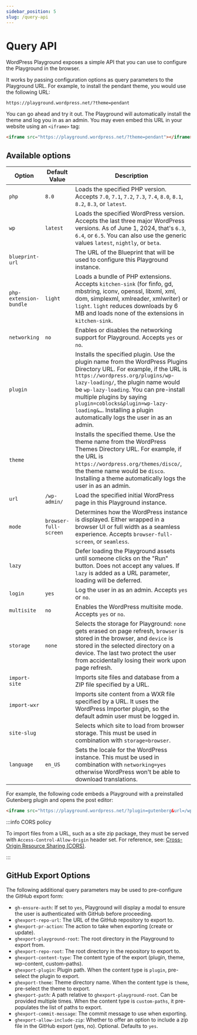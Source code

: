 ```yaml
---
sidebar_position: 5
slug: /query-api
---
```


# Query API

WordPress Playground exposes a simple API that you can use to configure the Playground in the browser.

It works by passing configuration options as query parameters to the Playground URL. For example, to install the pendant theme, you would use the following URL:

```text
https://playground.wordpress.net/?theme=pendant
```

You can go ahead and try it out. The Playground will automatically install the theme and log you in as an admin. You may even embed this URL in your website using an `<iframe>` tag:

```html
<iframe src="https://playground.wordpress.net/?theme=pendant"></iframe>
```

## Available options

| Option                 | Default Value         | Description                                                                                                                                                                                                                                                                                                                                                                      |
| ---------------------- | --------------------- | -------------------------------------------------------------------------------------------------------------------------------------------------------------------------------------------------------------------------------------------------------------------------------------------------------------------------------------------------------------------------------- |
| `php`                  | `8.0`                 | Loads the specified PHP version. Accepts `7.0`, `7.1`, `7.2`, `7.3`, `7.4`, `8.0`, `8.1`, `8.2`, `8.3`, or `latest`.                                                                                                                                                                                                                                                             |
| `wp`                   | `latest`              | Loads the specified WordPress version. Accepts the last three major WordPress versions. As of June 1, 2024, that's `6.3`, `6.4`, or `6.5`. You can also use the generic values `latest`, `nightly`, or `beta`.                                                                                                                                                                   |
| `blueprint-url`        |                       | The URL of the Blueprint that will be used to configure this Playground instance.                                                                                                                                                                                                                                                                                                |
| `php-extension-bundle` | `light`               | Loads a bundle of PHP extensions. Accepts `kitchen-sink` (for finfo, gd, mbstring, iconv, openssl, libxml, xml, dom, simplexml, xmlreader, xmlwriter) or `light`. `light` reduces downloads by 6 MB and loads none of the extensions in `kitchen-sink`.                                                                                                                          |
| `networking`           | `no`                  | Enables or disables the networking support for Playground. Accepts `yes` or `no`.                                                                                                                                                                                                                                                                                                |
| `plugin`               |                       | Installs the specified plugin. Use the plugin name from the WordPress Plugins Directory URL. For example, if the URL is `https://wordpress.org/plugins/wp-lazy-loading/`, the plugin name would be `wp-lazy-loading`. You can pre-install multiple plugins by saying `plugin=coblocks&plugin=wp-lazy-loading&…`. Installing a plugin automatically logs the user in as an admin. |
| `theme`                |                       | Installs the specified theme. Use the theme name from the WordPress Themes Directory URL. For example, if the URL is `https://wordpress.org/themes/disco/`, the theme name would be `disco`. Installing a theme automatically logs the user in as an admin.                                                                                                                      |
| `url`                  | `/wp-admin/`          | Load the specified initial WordPress page in this Playground instance.                                                                                                                                                                                                                                                                                                           |
| `mode`                 | `browser-full-screen` | Determines how the WordPress instance is displayed. Either wrapped in a browser UI or full width as a seamless experience. Accepts `browser-full-screen`, or `seamless`.                                                                                                                                                                                                         |
| `lazy`                 |                       | Defer loading the Playground assets until someone clicks on the "Run" button. Does not accept any values. If `lazy` is added as a URL parameter, loading will be deferred.                                                                                                                                                                                                       |
| `login`                | `yes`                 | Log the user in as an admin. Accepts `yes` or `no`.                                                                                                                                                                                                                                                                                                                              |
| `multisite`            | `no`                  | Enables the WordPress multisite mode. Accepts `yes` or `no`.                                                                                                                                                                                                                                                                                                                     |
| `storage`              | `none`                | Selects the storage for Playground: `none` gets erased on page refresh, `browser` is stored in the browser, and `device` is stored in the selected directory on a device. The last two protect the user from accidentally losing their work upon page refresh.                                                                                                                   |
| `import-site`          |                       | Imports site files and database from a ZIP file specified by a URL.                                                                                                                                                                                                                                                                                                              |
| `import-wxr`           |                       | Imports site content from a WXR file specified by a URL. It uses the WordPress Importer plugin, so the default admin user must be logged in.                                                                                                                                                                                                                                     |
| `site-slug`            |                       | Selects which site to load from browser storage. This must be used in combination with `storage=browser`.                                                                                                                                                                                                                                                                        |
| `language`             | `en_US`               | Sets the locale for the WordPress instance. This must be used in combination with `networking=yes` otherwise WordPress won't be able to download translations.                                                                                                                                                                                                                   |

For example, the following code embeds a Playground with a preinstalled Gutenberg plugin and opens the post editor:

```html
<iframe src="https://playground.wordpress.net/?plugin=gutenberg&url=/wp-admin/post-new.php&mode=seamless"> </iframe>
```

:::info CORS policy

To import files from a URL, such as a site zip package, they must be served with `Access-Control-Allow-Origin` header set. For reference, see: [Cross-Origin Resource Sharing (CORS)](https://developer.mozilla.org/en-US/docs/Web/HTTP/CORS#the_http_response_headers).

:::

## GitHub Export Options

The following additional query parameters may be used to pre-configure the GitHub export form:

-   `gh-ensure-auth`: If set to `yes`, Playground will display a modal to ensure the
    user is authenticated with GitHub before proceeding.
-   `ghexport-repo-url`: The URL of the GitHub repository to export to.
-   `ghexport-pr-action`: The action to take when exporting (create or update).
-   `ghexport-playground-root`: The root directory in the Playground to export from.
-   `ghexport-repo-root`: The root directory in the repository to export to.
-   `ghexport-content-type`: The content type of the export (plugin, theme, wp-content, custom-paths).
-   `ghexport-plugin`: Plugin path. When the content type is `plugin`, pre-select the plugin to export.
-   `ghexport-theme`: Theme directory name. When the content type is `theme`, pre-select the theme to export.
-   `ghexport-path`: A path relative to `ghexport-playground-root`. Can be provided multiple times. When the
    content type is `custom-paths`, it pre-populates the list of paths to export.
-   `ghexport-commit-message`: The commit message to use when exporting.
-   `ghexport-allow-include-zip`: Whether to offer an option to include a zip file in the GitHub
    export (yes, no). Optional. Defaults to `yes`.
